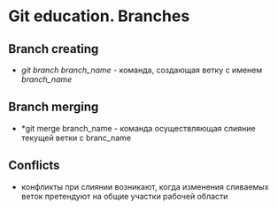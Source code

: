 # Git education. Branches 

## Branch creating

 * *git branch branch_name* - команда, создающая ветку с именем *branch_name*

## Branch merging

* *git merge branch_name  - команда осуществляющая слияние текущей ветки с branc_name

## Conflicts

* конфликты при слиянии возникают, когда изменения сливаемых веток претендуют на общие участки рабочей области